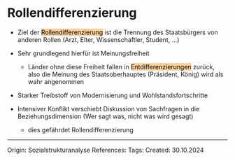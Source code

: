# Rollendifferenzierung

- Ziel der <mark style="background: #FFB86CA6;">Rollendifferenzierung</mark> ist die Trennung des Staatsbürgers von anderen Rollen (Arzt, Elter, Wissenschaftler, Student, ...)
- Sehr grundlegend hierfür ist Meinungsfreiheit
	- Länder ohne diese Freiheit fallen in <mark style="background: #FFB86CA6;">Entdifferenzierungen</mark> zurück, also die Meinung des Staatsoberhauptes (Präsident, König) wird als wahr angenommen
- Starker Treibstoff von Modernisierung und Wohlstandsfortschritte

- Intensiver Konflikt verschiebt Diskussion von Sachfragen in die Beziehungsdimension (Wer sagt was, nicht was wird gesagt)
	- dies gefährdet Rollendifferenzierung

---

Origin: Sozialstrukturanalyse
References: 
Tags: 
Created: 30.10.2024

